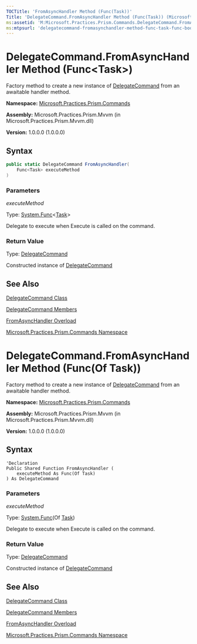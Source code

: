 ```yaml
---
TOCTitle: 'FromAsyncHandler Method (Func(Task))'
Title: 'DelegateCommand.FromAsyncHandler Method (Func(Task)) (Microsoft.Practices.Prism.Commands)'
ms:assetid: 'M:Microsoft.Practices.Prism.Commands.DelegateCommand.FromAsyncHandler(System.Func{System.Threading.Tasks.Task})'
ms:mtpsurl: 'delegatecommand-fromasynchandler-method-func-task-func-boolean-mspp-commands.md'
---
```


# DelegateCommand.FromAsyncHandler Method (Func&lt;Task&gt;)

Factory method to create a new instance of [DelegateCommand](/patterns-practices/reference/delegatecommand-class-mspp-commands) from an awaitable handler method.

**Namespace:** [Microsoft.Practices.Prism.Commands](/patterns-practices/reference/mspp-commands-namespace)

**Assembly:** Microsoft.Practices.Prism.Mvvm (in Microsoft.Practices.Prism.Mvvm.dll) 

**Version:** 1.0.0.0 (1.0.0.0)

## Syntax

```C#  
public static DelegateCommand FromAsyncHandler(
	Func<Task> executeMethod
)
```

### Parameters

*executeMethod*  

Type: [System.Func](http://msdn2.microsoft.com/en-us/library/bb534960)&lt;[Task](http://msdn2.microsoft.com/en-us/library/dd235678)&gt;

Delegate to execute when Execute is called on the command.

### Return Value

Type: [DelegateCommand](/patterns-practices/reference/delegatecommand-class-mspp-commands)

Constructed instance of [DelegateCommand](/patterns-practices/reference/delegatecommand-class-mspp-commands)

## See Also

[DelegateCommand Class](/patterns-practices/reference/delegatecommand-class-mspp-commands)

[DelegateCommand Members](patterns-practices/reference/delegatecommand-members-mspp-commands)

[FromAsyncHandler Overload](/patterns-practices/reference/delegatecommand-fromasynchandler-method-mspp-commands)

[Microsoft.Practices.Prism.Commands Namespace](/patterns-practices/reference/mspp-commands-namespace)



# DelegateCommand.FromAsyncHandler Method (Func(Of Task))

Factory method to create a new instance of [DelegateCommand](/patterns-practices/reference/delegatecommand-class-mspp-commands) from an awaitable handler method.

**Namespace:** [Microsoft.Practices.Prism.Commands](/patterns-practices/reference/mspp-commands-namespace)

**Assembly:** Microsoft.Practices.Prism.Mvvm (in Microsoft.Practices.Prism.Mvvm.dll) 

**Version:** 1.0.0.0 (1.0.0.0)

## Syntax

```VB  
'Declaration
Public Shared Function FromAsyncHandler ( 
	executeMethod As Func(Of Task)
) As DelegateCommand
```

### Parameters

*executeMethod*  

Type: [System.Func](http://msdn2.microsoft.com/en-us/library/bb534960)(Of [Task](http://msdn2.microsoft.com/en-us/library/dd235678))

Delegate to execute when Execute is called on the command.

### Return Value

Type: [DelegateCommand](/patterns-practices/reference/delegatecommand-class-mspp-commands)

Constructed instance of [DelegateCommand](/patterns-practices/reference/delegatecommand-class-mspp-commands)

## See Also

[DelegateCommand Class](/patterns-practices/reference/delegatecommand-class-mspp-commands)

[DelegateCommand Members](patterns-practices/reference/delegatecommand-members-mspp-commands)

[FromAsyncHandler Overload](/patterns-practices/reference/delegatecommand-fromasynchandler-method-mspp-commands)

[Microsoft.Practices.Prism.Commands Namespace](/patterns-practices/reference/mspp-commands-namespace)